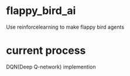 # flappy_bird_ai
Use reinforcelearning to make flappy bird agents

# current process
DQN(Deep Q-network) implemention
